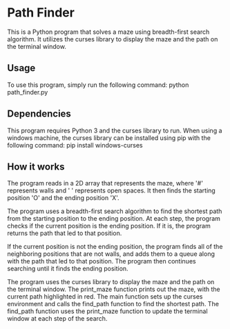 # Path Finder

This is a Python program that solves a maze using breadth-first search algorithm. It utilizes the curses library to display the maze and the path on the terminal window.

## Usage
To use this program, simply run the following command:
  python path_finder.py

## Dependencies
This program requires Python 3 and the curses library to run. When using a windows machine, the curses library can be installed using pip with the following command:
  pip install windows-curses

## How it works
The program reads in a 2D array that represents the maze, where '#' represents walls and ' ' represents open spaces. It then finds the starting position 'O' and the ending position 'X'.

The program uses a breadth-first search algorithm to find the shortest path from the starting position to the ending position. At each step, the program checks if the current position is the ending position. If it is, the program returns the path that led to that position.

If the current position is not the ending position, the program finds all of the neighboring positions that are not walls, and adds them to a queue along with the path that led to that position. The program then continues searching until it finds the ending position.

The program uses the curses library to display the maze and the path on the terminal window. The print_maze function prints out the maze, with the current path highlighted in red. The main function sets up the curses environment and calls the find_path function to find the shortest path. The find_path function uses the print_maze function to update the terminal window at each step of the search.
